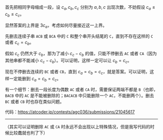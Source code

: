 首先把相同字母缩成一段，设 $c_a,c_b,c_c$ 分别为 $a,b,c$ 出现次数，不妨假设 $c_a\le c_b\le c_c$。

显然答案的上界是 $3c_a$，考虑如何尽量接近这一上界。

先删去连续子串 `ACB` 或 `BCA` 中的 `C` 和整个串开头结尾的 `C`，直到不存在这样的 `C` 或者 $c_c=c_b$。

假如 $c_c$ 仍然大于 $c_b$，那为了减小 $c_c-c_b$ 的值，只能不停删去 `AC` 或者 `CA`（因为其他串都不能减小 $c_c-c_b$）。可以证明，这样一定可以让 $c_b=c_c$。

现在不停删去连续的 `BC` 或者 `CB`，直到 $c_a=c_b=c_c$，就是答案。可以证明，这样一定能删到 $c_a=c_b=c_c$。

有一个细节：删去一段长度为偶数 `AC` 或者 `CA` 时，需要保证两端不都是 `B`（也即，`BACB` 中的 `AC` 是不能被删除的；`BACACB` 中只能删除一个 `AC`，不能删两个）。删去 `BC` 或者 `CB` 时也存在类似问题。

代码：https://atcoder.jp/contests/agc036/submissions/21045617

---

（其实可以证明删除 `AC` 或 `CA` 时永远不会出现以上特殊情况，但是我写代码的时候比较蠢就也判了下）